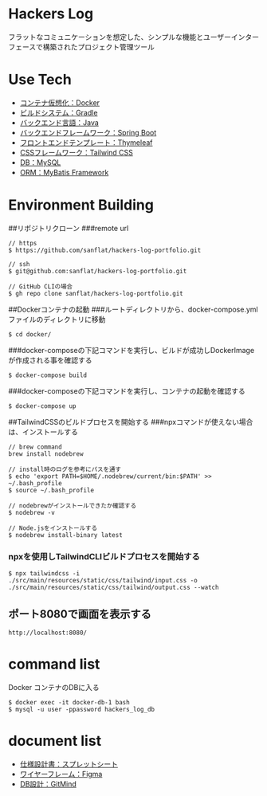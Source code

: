 # Hackers Log
フラットなコミュニケーションを想定した、シンプルな機能とユーザーインターフェースで構築されたプロジェクト管理ツール

# Use Tech
* [コンテナ仮想化：Docker](https://www.docker.com/)
* [ビルドシステム：Gradle](https://docs.gradle.org)
* [バックエンド言語：Java](https://www.oracle.com/jp/java/)
* [バックエンドフレームワーク：Spring Boot](https://spring.io/projects/spring-boot)
* [フロントエンドテンプレート：Thymeleaf](https://docs.spring.io/spring-boot/docs/2.6.3/reference/htmlsingle/#boot-features-spring-mvc-template-engines)
* [CSSフレームワーク：Tailwind CSS](https://tailwindcss.jp)
* [DB：MySQL](https://www.mysql.com/jp/)
* [ORM：MyBatis Framework](https://mybatis.org/spring-boot-starter/mybatis-spring-boot-autoconfigure/)

# Environment Building
##リポジトリクローン
###remote url
```
// https
$ https://github.com/sanflat/hackers-log-portfolio.git

// ssh
$ git@github.com:sanflat/hackers-log-portfolio.git

// GitHub CLIの場合
$ gh repo clone sanflat/hackers-log-portfolio.git
```

##Dockerコンテナの起動
###ルートディレクトリから、docker-compose.ymlファイルのディレクトリに移動
```
$ cd docker/
```
###docker-composeの下記コマンドを実行し、ビルドが成功しDockerImageが作成される事を確認する
```
$ docker-compose build
```
###docker-composeの下記コマンドを実行し、コンテナの起動を確認する
```
$ docker-compose up
```

##TailwindCSSのビルドプロセスを開始する
###npxコマンドが使えない場合は、インストールする
```
// brew command
brew install nodebrew

// install時のログを参考にパスを通す
$ echo 'export PATH=$HOME/.nodebrew/current/bin:$PATH' >> ~/.bash_profile
$ source ~/.bash_profile

// nodebrewがインストールできたか確認する
$ nodebrew -v

// Node.jsをインストールする
$ nodebrew install-binary latest 
```
### npxを使用しTailwindCLIビルドプロセスを開始する
```
$ npx tailwindcss -i ./src/main/resources/static/css/tailwind/input.css -o ./src/main/resources/static/css/tailwind/output.css --watch
```
## ポート8080で画面を表示する
```
http://localhost:8080/
```

# command list
Docker コンテナのDBに入る
```
$ docker exec -it docker-db-1 bash
$ mysql -u user -ppassword hackers_log_db
```

# document list
* [仕様設計書：スプレットシート](https://docs.google.com/spreadsheets/d/1EPLaHuocs2ENrCoj_MbS3Vd7LAa4XyukF_YeJ40QmOA/edit#gid=0)
* [ワイヤーフレーム：Figma](https://www.figma.com/file/0JUejIQumD2tDZ35Ft38Ad/Hackers-Log-ph1?node-id=0%3A1)
* [DB設計：GitMind](https://gitmind.com/app/flowchart/cbb80eb5cc520a9e4209f0e816200b8f)
